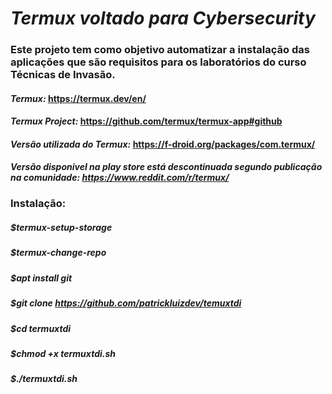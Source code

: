 # *Termux voltado para Cybersecurity*

### Este projeto tem como objetivo automatizar a instalação das aplicações que são requisitos para os laboratórios do curso Técnicas de Invasão.

#### *Termux:* https://termux.dev/en/
#### *Termux Project:* https://github.com/termux/termux-app#github 
#### *Versão utilizada do Termux:* https://f-droid.org/packages/com.termux/

#### *Versão disponivel na play store está descontinuada segundo publicação na comunidade: https://www.reddit.com/r/termux/*



### Instalação:

##### $termux-setup-storage

##### $termux-change-repo

##### $apt install git

##### $git clone https://github.com/patrickluizdev/temuxtdi

##### $cd termuxtdi

##### $chmod +x termuxtdi.sh

##### $./termuxtdi.sh
